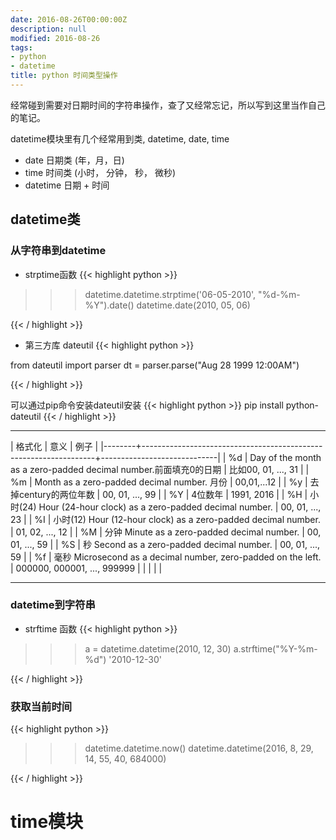 ```yaml
---
date: 2016-08-26T00:00:00Z
description: null
modified: 2016-08-26
tags:
- python
- datetime
title: python 时间类型操作
---
```


经常碰到需要对日期时间的字符串操作，查了又经常忘记，所以写到这里当作自己的笔记。

datetime模块里有几个经常用到类, datetime, date, time

+ date 日期类 (年，月，日)
+ time 时间类 (小时， 分钟， 秒， 微秒)
+ datetime 日期 + 时间

## datetime类 ##

### 从字符串到datetime ###
* strptime函数
{{< highlight python >}}

>>> datetime.datetime.strptime('06-05-2010', "%d-%m-%Y").date()
datetime.date(2010, 05, 06)

{{< / highlight >}}

* 第三方库 dateutil
{{< highlight python >}}

from dateutil import parser
dt = parser.parse("Aug 28 1999 12:00AM")

{{< / highlight >}}

可以通过pip命令安装dateutil安装
{{< highlight python >}}
pip install python-dateutil
{{< / highlight >}}


-------------------------------------------------------------------------------

| 格式化 | 意义                                                             | 例子                        |
|--------+------------------------------------------------------------------+-----------------------------|
| %d     | Day of the month as a zero-padded decimal number.前面填充0的日期 | 比如00, 01, ..., 31         |
| %m     | Month as a zero-padded decimal number. 月份                      | 00,01,...12                 |
| %y     | 去掉century的两位年数                                            | 00, 01, ..., 99             |
| %Y     | 4位数年                                                          | 1991, 2016                  |
| %H     | 小时(24) Hour (24-hour clock) as a zero-padded decimal number.   | 00, 01, ..., 23             |
| %I     | 小时(12) Hour (12-hour clock) as a zero-padded decimal number. | 01, 02, ..., 12             |
| %M     | 分钟 Minute as a zero-padded decimal number.                   | 00, 01, ..., 59             |
| %S     | 秒 Second as a zero-padded decimal number.                      | 00, 01, ..., 59             |
| %f     | 毫秒 Microsecond as a decimal number, zero-padded on the left.   | 000000, 000001, ..., 999999 |
|        |                                                                  |                             |

-------------------------------------------------------------------------------


### datetime到字符串 ###
* strftime 函数
{{< highlight python >}}

>>> a = datetime.datetime(2010, 12, 30)
>>> a.strftime("%Y-%m-%d")
'2010-12-30'

{{< / highlight >}}

### 获取当前时间 ###
{{< highlight python >}}

>>> datetime.datetime.now()
datetime.datetime(2016, 8, 29, 14, 55, 40, 684000)

{{< / highlight >}}

# time模块 #
